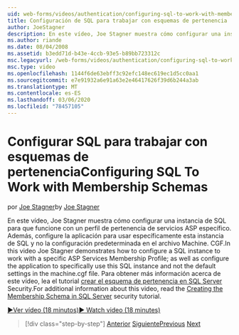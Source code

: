 ```yaml
---
uid: web-forms/videos/authentication/configuring-sql-to-work-with-membership-schemas
title: Configuración de SQL para trabajar con esquemas de pertenencia | Microsoft Docs
author: JoeStagner
description: En este vídeo, Joe Stagner muestra cómo configurar una instancia de SQL para que funcione con un perfil de pertenencia de servicios ASP específico. así como configurar la appl...
ms.author: riande
ms.date: 08/04/2008
ms.assetid: b3edd71d-b43e-4ccb-93e5-b89bb723312c
msc.legacyurl: /web-forms/videos/authentication/configuring-sql-to-work-with-membership-schemas
msc.type: video
ms.openlocfilehash: 1144f6de63ebff3c92efc148ec619ec1d5cc0aa1
ms.sourcegitcommit: e7e91932a6e91a63e2e46417626f39d6b244a3ab
ms.translationtype: MT
ms.contentlocale: es-ES
ms.lasthandoff: 03/06/2020
ms.locfileid: "78457105"
---
```

# <a name="configuring-sql-to-work-with-membership-schemas"></a><span data-ttu-id="47503-103">Configurar SQL para trabajar con esquemas de pertenencia</span><span class="sxs-lookup"><span data-stu-id="47503-103">Configuring SQL To Work with Membership Schemas</span></span>

<span data-ttu-id="47503-104">por [Joe Stagner](https://github.com/JoeStagner)</span><span class="sxs-lookup"><span data-stu-id="47503-104">by [Joe Stagner](https://github.com/JoeStagner)</span></span>

<span data-ttu-id="47503-105">En este vídeo, Joe Stagner muestra cómo configurar una instancia de SQL para que funcione con un perfil de pertenencia de servicios ASP específico. Además, configure la aplicación para usar específicamente esta instancia de SQL y no la configuración predeterminada en el archivo Machine. CGF.</span><span class="sxs-lookup"><span data-stu-id="47503-105">In this video Joe Stagner demonstrates how to configure a SQL instance to work with a specific ASP Services Membership Profile; as well as configure the application to specifically use this SQL instance and not the default settings in the machine.cgf file.</span></span> <span data-ttu-id="47503-106">Para obtener más información acerca de este vídeo, lea el tutorial [crear el esquema de pertenencia en SQL Server](../../overview/older-versions-security/membership/creating-the-membership-schema-in-sql-server-vb.md) Security.</span><span class="sxs-lookup"><span data-stu-id="47503-106">For additional information about this video, read the [Creating the Membership Schema in SQL Server](../../overview/older-versions-security/membership/creating-the-membership-schema-in-sql-server-vb.md) security tutorial.</span></span>

[<span data-ttu-id="47503-107">&#9654;Ver vídeo (18 minutos)</span><span class="sxs-lookup"><span data-stu-id="47503-107">&#9654; Watch video (18 minutes)</span></span>](https://channel9.msdn.com/Blogs/ASP-NET-Site-Videos/configuring-sql-to-work-with-membership-schemas)

> [!div class="step-by-step"]
> <span data-ttu-id="47503-108">[Anterior](understanding-aspnet-memberships.md)
> [Siguiente](changing-membership-settings-in-the-default-membership-schema.md)</span><span class="sxs-lookup"><span data-stu-id="47503-108">[Previous](understanding-aspnet-memberships.md)
[Next](changing-membership-settings-in-the-default-membership-schema.md)</span></span>
